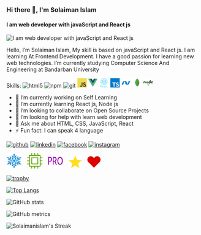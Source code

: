 ### Hi there 👋, I'm Solaiman Islam
#### I am web developer with javaScript and React js
![I am web developer with javaScript and React js](https://i.ibb.co/pzPV3Vc/1714588331066.jpg)

Hello, I’m Solaiman Islam, My skill is based on javaScript and React js. I am learning At Frontend Development. I have a good passion for learning new web technologies. I’m currently studying Computer Science And Engineering at Bandarban University

Skills: <img alt="html5" src="https://img.shields.io/badge/-HTML5-E34F26?style=flat-square&logo=html5&logoColor=white" /> <img alt="npm" src="https://img.shields.io/badge/-NPM-CB3837?style=flat-square&logo=npm&logoColor=white" />  <img alt="git" src="https://img.shields.io/badge/-Git-F05032?style=flat-square&logo=git&logoColor=white" />  <img src="https://raw.githubusercontent.com/devicons/devicon/master/icons/javascript/javascript-original.svg" alt="javascript" width="25" height="25" /> <img src="https://raw.githubusercontent.com/devicons/devicon/master/icons/vuejs/vuejs-original.svg" alt="vue" width="25" height="25" />  <img src="https://raw.githubusercontent.com/devicons/devicon/master/icons/react/react-original-wordmark.svg" alt="react" width="25" height="25" />  <img src="https://raw.githubusercontent.com/devicons/devicon/master/icons/typescript/typescript-original.svg" alt="typescript" width="25" height="25" />  <img src="https://raw.githubusercontent.com/devicons/devicon/master/icons/dot-net/dot-net-original.svg" alt=".NET" width="25" height="25" /> <img src="https://raw.githubusercontent.com/devicons/devicon/master/icons/mongodb/mongodb-original.svg" alt="mongodb" width="25" height="25" /> <img src="https://raw.githubusercontent.com/devicons/devicon/master/icons/nodejs/nodejs-original-wordmark.svg" alt="nodejs" width="25" height="25" />

- 🔭 I’m currently working on Self Learning 
- 🌱 I’m currently learning React js, Node js 
- 👯 I’m looking to collaborate on Open Source Projects 
- 🤔 I’m looking for help with learn web development 
- 💬 Ask me about HTML, CSS, JavaScript, React 
- ⚡ Fun fact: I can speak 4 language  


[<img src='https://cdn.jsdelivr.net/npm/simple-icons@3.0.1/icons/github.svg' alt='github' height='40'>](https://github.com/https://github.com/Solaimanislam)  [<img src='https://cdn.jsdelivr.net/npm/simple-icons@3.0.1/icons/linkedin.svg' alt='linkedin' height='40'>](https://www.linkedin.com/in/https://www.linkedin.com/in/solaiman-islam-374690241/)  [<img src='https://cdn.jsdelivr.net/npm/simple-icons@3.0.1/icons/facebook.svg' alt='facebook' height='40'>](https://www.facebook.com/https://www.facebook.com/profile.php?id=100008497572160)  [<img src='https://cdn.jsdelivr.net/npm/simple-icons@3.0.1/icons/instagram.svg' alt='instagram' height='40'>](https://www.instagram.com/https://www.instagram.com/solaiman_islam/?fbclid=IwZXh0bgNhZW0CMTAAAR0Pqg6RXQ8-Obe0mYbD4M7PlR_W7ORT4WmHL3x8rDNfEXcaz_kHj0DUtN0_aem_SWOc5xl-UX-zmFpzLQMk1Q/)  

<a href='https://archiveprogram.github.com/'><img src='https://raw.githubusercontent.com/acervenky/animated-github-badges/master/assets/acbadge.gif' width='40' height='40'></a> <a href='https://docs.github.com/en/developers'><img src='https://raw.githubusercontent.com/acervenky/animated-github-badges/master/assets/devbadge.gif' width='40' height='40'></a> <a href='https://github.com/pricing'><img src='https://raw.githubusercontent.com/acervenky/animated-github-badges/master/assets/pro.gif' width='40' height='40'></a> <a href='https://stars.github.com/'><img src='https://raw.githubusercontent.com/acervenky/animated-github-badges/master/assets/starbadge.gif' width='35' height='35'></a> <a href='https://docs.github.com/en/github/supporting-the-open-source-community-with-github-sponsors'><img src='https://raw.githubusercontent.com/acervenky/animated-github-badges/master/assets/sponsorbadge.gif' width='35' height='35'></a> 

[![trophy](https://github-profile-trophy.vercel.app/?username=https://github.com/Solaimanislam)](https://github.com/ryo-ma/github-profile-trophy)

[![Top Langs](https://github-readme-stats.vercel.app/api/top-langs/?username=https://github.com/Solaimanislam)](https://github.com/anuraghazra/github-readme-stats)

![GitHub stats](https://github-readme-stats.vercel.app/api?username=https://github.com/Solaimanislam&show_icons=true)  

![GitHub metrics](https://metrics.lecoq.io/https://github.com/Solaimanislam)  

![Solaimanislam's Streak](https://github-readme-streak-stats.herokuapp.com/?user=Solaimanislam&theme=vue-dark&hide_border=true)

